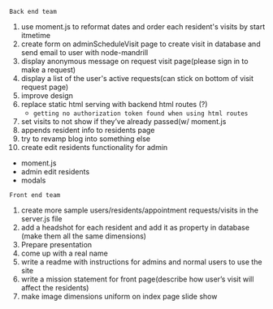 `Back end team`

1. use moment.js to reformat dates and order each resident's visits by start itmetime
2. create form on adminScheduleVisit page to create visit in database and send email to user with node-mandrill
3. display anonymous message on request visit page(please sign in to make a request)
4. display a list of the user's active requests(can stick on bottom of visit request page)
5. improve design
6. replace static html serving with backend html routes (?)
   * `getting no authorization token found when using html routes`
7. set visits to not show if they’ve already passed(w/ moment.js
8. appends resident info to residents page
9. try to revamp blog into something else
10. create edit residents functionality for admin

- moment.js
- admin edit residents
- modals


`Front end team`

1. create more sample users/residents/appointment requests/visits in the server.js file
2. add a headshot for each resident and add it as property in database (make them all the same dimensions)
3. Prepare presentation
4. come up with a real name
5. write a readme with instructions for admins and normal users to use the site
6. write a mission statement for front page(describe how user’s visit will affect the residents)
7. make image dimensions uniform on index page slide show